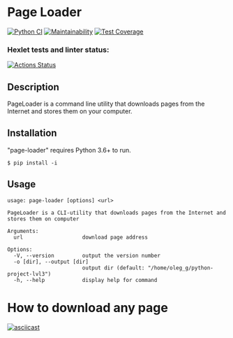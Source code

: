 # Page Loader
[![Python CI](https://github.com/oleglego94/python-project-lvl3/workflows/Python%20CI/badge.svg)](https://github.com/oleglego94/python-project-lvl3/actions?query=workflow%3A%22Python+CI%22)
[![Maintainability](https://api.codeclimate.com/v1/badges/a3661889ee56a5d47607/maintainability)](https://codeclimate.com/github/oleglego94/python-project-lvl3/maintainability)
[![Test Coverage](https://api.codeclimate.com/v1/badges/a3661889ee56a5d47607/test_coverage)](https://codeclimate.com/github/oleglego94/python-project-lvl3/test_coverage)
### Hexlet tests and linter status:
[![Actions Status](https://github.com/oleglego94/python-project-lvl3/workflows/hexlet-check/badge.svg)](https://github.com/oleglego94/python-project-lvl3/actions?query=workflow%3Ahexlet-check)
## Description
PageLoader is a command line utility that downloads pages from the Internet and stores them on your computer.
## Installation
"page-loader" requires Python 3.6+ to run.
```
$ pip install -i 
```
## Usage
```
usage: page-loader [options] <url>

PageLoader is a CLI-utility that downloads pages from the Internet and stores them on computer

Arguments:
  url                   download page address

Options:
  -V, --version         output the version number
  -o [dir], --output [dir]
                        output dir (default: "/home/oleg_g/python-project-lvl3")
  -h, --help            display help for command
  ```
# How to download any page 
[![asciicast](https://asciinema.org/a/nx8ZSJkU89uLF9wEpMGx2s1qb.svg)](https://asciinema.org/a/nx8ZSJkU89uLF9wEpMGx2s1qb)